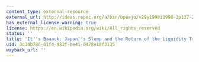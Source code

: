```yaml
---
content_type: external-resource
external_url: http://ideas.repec.org/a/bin/bpeajo/v29y1998i1998-2p137-206.html
has_external_license_warning: true
license: https://en.wikipedia.org/wiki/All_rights_reserved
status: ''
title: 'It''s Baaack: Japan''s Slump and the Return of the Liquidity Trap'
uid: 3c34b786-01f4-483f-be41-0478e18f3135
wayback_url: ''
---
```

